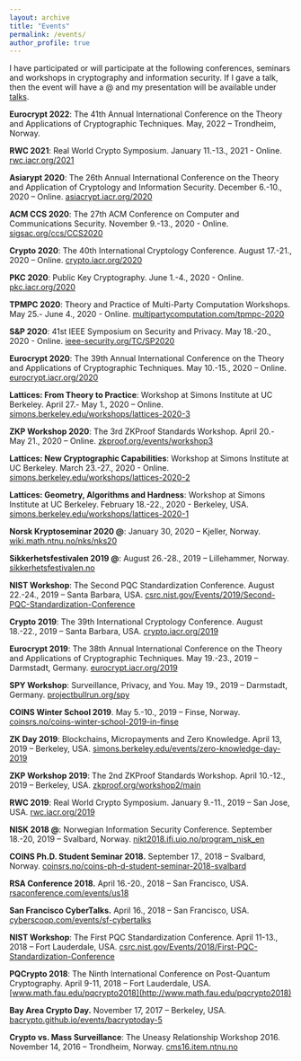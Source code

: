 ```yaml
---
layout: archive
title: "Events"
permalink: /events/
author_profile: true
---
```


I have participated or will participate at the following conferences, seminars and workshops in cryptography and information security. If I gave a talk, then the event will have a @ and my presentation will be available under [talks](https://tjerandsilde.no/talks).

**Eurocrypt 2022**: The 41th Annual International Conference on the Theory and Applications of Cryptographic Techniques. May, 2022 – Trondheim, Norway.

**RWC 2021**: Real World Crypto Symposium. January 11.-13., 2021 - Online. [rwc.iacr.org/2021](https://rwc.iacr.org/2021)

**Asiarypt 2020**: The 26th Annual International Conference on the Theory and Application of Cryptology and Information Security. December 6.-10., 2020 – Online. [asiacrypt.iacr.org/2020](https://asiacrypt.iacr.org/2020)

**ACM CCS 2020**: The 27th ACM Conference on Computer and Communications Security. November 9.-13., 2020 - Online. [sigsac.org/ccs/CCS2020](https://www.sigsac.org/ccs/CCS2020)

**Crypto 2020**: The 40th International Cryptology Conference. August 17.-21., 2020 – Online. [crypto.iacr.org/2020](https://crypto.iacr.org/2020)

**PKC 2020**: Public Key Cryptography. June 1.-4., 2020 - Online. [pkc.iacr.org/2020](https://pkc.iacr.org/2020)

**TPMPC 2020**: Theory and Practice of Multi-Party Computation Workshops. May 25.- June 4., 2020 - Online. [multipartycomputation.com/tpmpc-2020](https://www.multipartycomputation.com/tpmpc-2020)

**S&P 2020**: 41st IEEE Symposium on Security and Privacy. May 18.-20., 2020 - Online. [ieee-security.org/TC/SP2020](https://www.ieee-security.org/TC/SP2020)

**Eurocrypt 2020**: The 39th Annual International Conference on the Theory and Applications of Cryptographic Techniques. May 10.-15., 2020 – Online. [eurocrypt.iacr.org/2020](https://eurocrypt.iacr.org/2020)

**Lattices: From Theory to Practice**: Workshop at Simons Institute at UC Berkeley. April 27.- May 1., 2020 – Online. [simons.berkeley.edu/workshops/lattices-2020-3](https://simons.berkeley.edu/workshops/lattices-2020-3)

**ZKP Workshop 2020**: The 3rd ZKProof Standards Workshop. April 20.- May 21., 2020 – Online. [zkproof.org/events/workshop3](https://zkproof.org/events/workshop3)

**Lattices: New Cryptographic Capabilities**: Workshop at Simons Institute at UC Berkeley. March 23.-27., 2020 - Online. [simons.berkeley.edu/workshops/lattices-2020-2](https://simons.berkeley.edu/workshops/lattices-2020-2)

**Lattices: Geometry, Algorithms and Hardness**: Workshop at Simons Institute at UC Berkeley. February 18.-22., 2020 - Berkeley, USA. [simons.berkeley.edu/workshops/lattices-2020-1](https://simons.berkeley.edu/workshops/lattices-2020-1)

**Norsk Kryptoseminar 2020 @**: January 30, 2020 – Kjeller, Norway. [wiki.math.ntnu.no/nks/nks20](https://wiki.math.ntnu.no/nks/nks20)

**Sikkerhetsfestivalen 2019 @**: August 26.-28., 2019 – Lillehammer, Norway. [sikkerhetsfestivalen.no](https://sikkerhetsfestivalen.no)

**NIST Workshop**: The Second PQC Standardization Conference. August 22.-24., 2019 – Santa Barbara, USA. [csrc.nist.gov/Events/2019/Second-PQC-Standardization-Conference](https://csrc.nist.gov/Events/2019/Second-PQC-Standardization-Conference)

**Crypto 2019**: The 39th International Cryptology Conference. August 18.-22., 2019 – Santa Barbara, USA. [crypto.iacr.org/2019](https://crypto.iacr.org/2019)

**Eurocrypt 2019**: The 38th Annual International Conference on the Theory and Applications of Cryptographic Techniques. May 19.-23., 2019 – Darmstadt, Germany. [eurocrypt.iacr.org/2019](https://eurocrypt.iacr.org/2019)

**SPY Workshop**: Surveillance, Privacy, and You. May 19., 2019 – Darmstadt, Germany. [projectbullrun.org/spy](https://projectbullrun.org/spy)

**COINS Winter School 2019**. May 5.-10., 2019 – Finse, Norway. [coinsrs.no/coins-winter-school-2019-in-finse](https://coinsrs.no/coins-winter-school-2019-in-finse)

**ZK Day 2019**: Blockchains, Micropayments and Zero Knowledge. April 13, 2019 – Berkeley, USA. [simons.berkeley.edu/events/zero-knowledge-day-2019](https://simons.berkeley.edu/events/zero-knowledge-day-2019)

**ZKP Workshop 2019**: The 2nd ZKProof Standards Workshop. April 10.-12., 2019 – Berkeley, USA. [zkproof.org/workshop2/main](https://zkproof.org/workshop2/main)

**RWC 2019**: Real World Crypto Symposium. January 9.-11., 2019 – San Jose, USA. [rwc.iacr.org/2019](https://rwc.iacr.org/2019)

**NISK 2018 @**: Norwegian Information Security Conference. September 18.-20, 2019 – Svalbard, Norway. [nikt2018.ifi.uio.no/program_nisk_en](http://nikt2018.ifi.uio.no/program_nisk_en)

**COINS Ph.D. Student Seminar 2018.** September 17., 2018 – Svalbard, Norway. [coinsrs.no/coins-ph-d-student-seminar-2018-svalbard](https://coinsrs.no/coins-ph-d-student-seminar-2018-svalbard)

**RSA Conference 2018.** April 16.-20., 2018 – San Francisco, USA. [rsaconference.com/events/us18](https://www.rsaconference.com/events/us18)

**San Francisco CyberTalks.** April 16., 2018 – San Francisco, USA. [cyberscoop.com/events/sf-cybertalks](https://www.cyberscoop.com/events/sf-cybertalks)

**NIST Workshop**: The First PQC Standardization Conference. April 11-13., 2018 – Fort Lauderdale, USA. [csrc.nist.gov/Events/2018/First-PQC-Standardization-Conference](https://csrc.nist.gov/Events/2018/First-PQC-Standardization-Conference)

**PQCrypto 2018**: The Ninth International Conference on Post-Quantum Cryptography. April 9-11, 2018 – Fort Lauderdale, USA. [www.math.fau.edu/pqcrypto2018](http://www.math.fau.edu/pqcrypto2018)

**Bay Area Crypto Day.** November 17, 2017 – Berkeley, USA. [bacrypto.github.io/events/bacryptoday-5](https://bacrypto.github.io/events/bacryptoday-5)

**Crypto vs. Mass Surveillance**: The Uneasy Relationship Workshop 2016. November 14, 2016 – Trondheim, Norway. [cms16.item.ntnu.no](http://cms16.item.ntnu.no)
